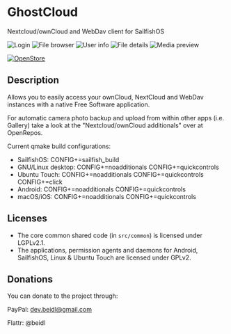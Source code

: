 # GhostCloud
Nextcloud/ownCloud and WebDav client for SailfishOS

![Login](/misc/readme/cover.png) ![File browser](/misc/readme/filebrowser.png) ![User info](/misc/readme/userinfo.png) ![File details](/misc/readme/filedetails.png) ![Media preview](/misc/readme/mediapreview.png)

[![OpenStore](https://open-store.io/badges/en_US.svg)](https://open-store.io/app/me.fredl.ghostcloudphotobackup)

## Description
Allows you to easily access your ownCloud, NextCloud and WebDav instances with a native Free Software application.

For automatic camera photo backup and upload from within other apps (i.e. Gallery) take a look at the "Nextcloud/ownCloud additionals" over at OpenRepos.

Current qmake build configurations:
- SailfishOS: CONFIG+=sailfish_build
- GNU/Linux desktop: CONFIG+=noadditionals CONFIG+=quickcontrols
- Ubuntu Touch: CONFIG+=noadditionals CONFIG+=quickcontrols CONFIG+=click
- Android: CONFIG+=noadditionals CONFIG+=quickcontrols
- macOS/iOS: CONFIG+=noadditionals CONFIG+=quickcontrols


## Licenses

- The core common shared code (in `src/common`) is licensed under LGPLv2.1.
- The applications, permission agents and daemons for Android, SailfishOS, Linux & Ubuntu Touch are licensed under GPLv2.


## Donations

You can donate to the project through:

PayPal: dev.beidl@gmail.com

Flattr: @beidl

